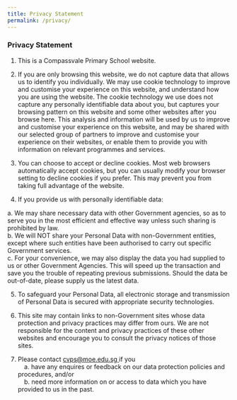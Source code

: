 ```yaml
---
title: Privacy Statement
permalink: /privacy/
---
```

### **Privacy Statement**

1.	This is a Compassvale Primary School website.

2.	If you are only browsing this website, we do not capture data that allows us to identify you individually. We may use cookie technology to improve and customise your experience on this website, and understand how you are using the website. The cookie technology we use does not capture any personally identifiable data about you, but captures your browsing pattern on this website and some other websites after you browse here. This analysis and information will be used by us to improve and customise your experience on this website, and may be shared with our selected group of partners to improve and customise your experience on their websites, or enable them to provide you with information on relevant programmes and services.

3.	You can choose to accept or decline cookies. Most web browsers automatically accept cookies, but you can usually modify your browser setting to decline cookies if you prefer. This may prevent you from taking full advantage of the website.

4.	If you provide us with personally identifiable data:<br>
<div>a.	 We may share necessary data with other Government agencies, so as to serve you in the most efficient and effective way unless such sharing is prohibited by law.<br>
<div>b.	We will NOT share your Personal Data with non-Government entities, except where such entities have been authorised to carry out specific Government services. <br>
<div>c.	For your convenience, we may also display the data you had supplied to us or other Government Agencies. This will speed up the transaction and save you the trouble of repeating previous submissions. Should the data be out-of-date, please supply us the latest data.</div>

5.	To safeguard your Personal Data, all electronic storage and transmission of Personal Data is secured with appropriate security technologies.

6.	This site may contain links to non-Government sites whose data protection and privacy practices may differ from ours. We are not responsible for the content and privacy practices of these other websites and encourage you to consult the privacy notices of those sites.

7.	Please contact [cvps@moe.edu.sg ](cvps@moe.edu.sg )if you <br>
&emsp;a.	have any enquires or feedback on our data protection policies and procedures, and/or<br>
&emsp;b.	need more information on or access to data which you have provided to us in the past.